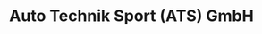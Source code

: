 ---
title: "Auto Technik Sport (ATS) GmbH"
url: /nassau/auto-technik-sport-ats-gmbh-koppelheck/
shop: Autowerkstatt
---